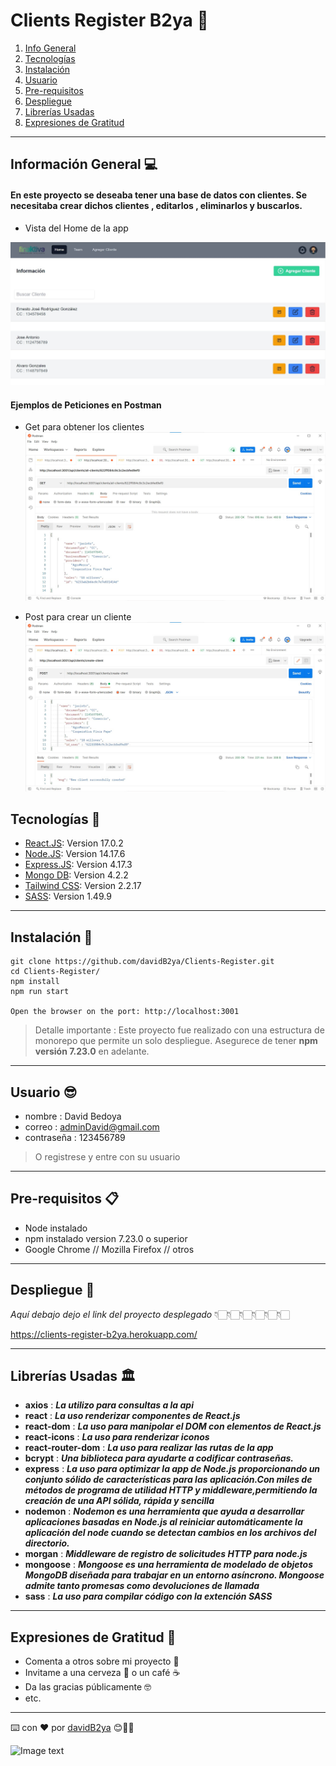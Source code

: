 # Clients Register B2ya 📁

1. [Info General](#información-general )
2. [Tecnologías](#tecnologías)
3. [Instalación](#instalación)
4. [Usuario](#usuario)
5. [Pre-requisitos](#pre-requisitos)
6. [Despliegue](#despliegue)
7. [Librerías Usadas](#librerías-usadas)
8. [Expresiones de Gratitud](#expresiones-de-gratitud)

***

## Información General 💻

#### En este proyecto se deseaba tener una base de datos con clientes. Se necesitaba crear dichos clientes , editarlos , eliminarlos y buscarlos.

* Vista del Home de la app

![Image text](/Assets-README/Home.jpg)

#### Ejemplos de Peticiones en Postman

* Get para obtener los clientes
![Image text](/Assets-README/Get%20de%20Clientes.jpg)

* Post para crear un cliente
![Image text](/Assets-README/Post%20de%20Nuevo%20Cliente.jpg)

## Tecnologías 🔬
* [React.JS](https://es.reactjs.org/): Version 17.0.2 
* [Node.JS](https://nodejs.org/es/): Version 14.17.6
* [Express.JS](https://expressjs.com/es/): Version 4.17.3
* [Mongo DB](https://www.mongodb.com/es): Version 4.2.2
* [Tailwind CSS](https://tailwindui.com/): Version 2.2.17
* [SASS](https://sass-lang.com/): Version 1.49.9

***

## Instalación 📝

```
git clone https://github.com/davidB2ya/Clients-Register.git
cd Clients-Register/
npm install 
npm run start

Open the browser on the port: http://localhost:3001
``` 
>Detalle importante : Este proyecto fue realizado con una estructura de monorepo que permite un solo despliegue. Asegurece de tener **npm versión 7.23.0** en adelante.

***

## Usuario 😎

- nombre : David Bedoya
- correo :  adminDavid@gmail.com
- contraseña : 123456789

>O registrese y entre con su usuario

***
## Pre-requisitos 📋

- Node instalado
- npm instalado version 7.23.0  o superior
- Google Chrome // Mozilla Firefox // otros
***

## Despliegue 🚀

_Aquí debajo dejo el link del proyecto desplegado_
                👇🏻👇🏻👇🏻👇🏻👇🏻👇🏻

https://clients-register-b2ya.herokuapp.com/
***

## Librerías Usadas 🏛

* **axios** : **_La utilizo para consultas a la api_**
* **react** : **_La uso renderizar componentes de React.js_**
* **react-dom** : **_La uso para manipolar el DOM con elementos de React.js_**
* **react-icons** : **_La uso para renderizar iconos_**
* **react-router-dom** : **_La uso para realizar las rutas de la app_**
* **bcrypt** : **_Una biblioteca para ayudarte a codificar contraseñas._**
* **express** : **_La uso para optimizar la app de Node.js proporcionando un conjunto sólido de características para las aplicación.Con miles de métodos de programa de utilidad HTTP y middleware,permitiendo la creación de una API sólida, rápida y sencilla_**
* **nodemon** : **_Nodemon es una herramienta que ayuda a desarrollar aplicaciones basadas en Node.js al reiniciar automáticamente la aplicación del node cuando se detectan cambios en los archivos del directorio._**
* **morgan** : **_Middleware de registro de solicitudes HTTP para node.js_**
* **mongoose** : **_Mongoose es una herramienta de modelado de objetos MongoDB diseñada para trabajar en un entorno asíncrono. Mongoose admite tanto promesas como devoluciones de llamada_**
* **sass** : **_La uso para compilar código con la extención SASS_**

***

## Expresiones de Gratitud 🎁

* Comenta a otros sobre mi proyecto 📢
* Invitame a una cerveza 🍺 o un café ☕️  
* Da las gracias públicamente 🤓
* etc.

---
⌨️ con ❤️ por [davidB2ya](https://david-bedoya.vercel.app) 😊👍🏻

![Image text](https://i.ibb.co/2M675j0/Logo-David-04.png)